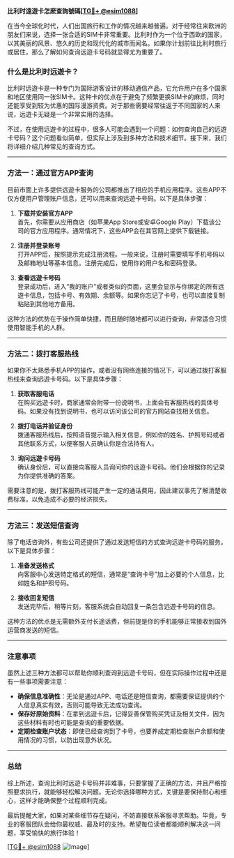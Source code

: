 **比利时遠遊卡怎麽查詢號碼[[TG💪+ @esim1088](https://t.me/s/esim1088)]**

在当今全球化时代，人们出国旅行和工作的情况越来越普遍。对于经常往来欧洲的朋友们来说，选择一张合适的SIM卡非常重要。比利时作为一个位于西欧的国家，以其美丽的风景、悠久的历史和现代化的城市而闻名。如果你计划前往比利时旅行或居住，那么了解如何查询远遊卡号码就显得尤为重要了。

### **什么是比利时远遊卡？**

比利时远遊卡是一种专门为国际游客设计的移动通信产品，它允许用户在多个国家和地区使用同一张SIM卡。这种卡的优点在于避免了频繁更换SIM卡的麻烦，同时还能享受到较为优惠的国际漫游资费。对于那些需要经常往返于不同国家的人来说，远遊卡无疑是一个非常实用的选择。

不过，在使用远遊卡的过程中，很多人可能会遇到一个问题：如何查询自己的远遊卡号码？这个问题看似简单，但实际上涉及到多种方法和技术细节。接下来，我们将详细介绍几种常见的查询方式。

---

### **方法一：通过官方APP查询**

目前市面上许多提供远遊卡服务的公司都推出了相应的手机应用程序。这些APP不仅方便用户管理账户信息，还可以用来查询远遊卡号码。以下是具体步骤：

1. **下载并安装官方APP**  
   首先，你需要从应用商店（如苹果App Store或安卓Google Play）下载该公司的官方应用程序。通常情况下，这些APP会在其官网上提供下载链接。

2. **注册并登录账号**  
   打开APP后，按照提示完成注册流程。一般来说，注册时需要填写手机号码以及邮箱地址等基本信息。注册完成后，使用你的用户名和密码登录。

3. **查看远遊卡号码**  
   登录成功后，进入“我的账户”或者类似的页面，这里会显示与你绑定的所有远遊卡信息，包括卡号、有效期、余额等。如果你忘记了卡号，也可以直接复制粘贴到其他地方备用。

这种方法的优势在于操作简单快捷，而且随时随地都可以进行查询，非常适合习惯使用智能手机的人群。

---

### **方法二：拨打客服热线**

如果你不太熟悉手机APP的操作，或者没有网络连接的情况下，可以通过拨打客服热线来查询远遊卡号码。以下是具体步骤：

1. **获取客服电话**  
   在购买远遊卡时，商家通常会附带一份说明书，上面会有客服热线的具体号码。如果没有找到说明书，也可以访问该公司的官方网站查找相关信息。

2. **拨打电话并验证身份**  
   拨通客服热线后，按照语音提示输入相关信息，例如你的姓名、护照号码或者其他联系方式，以便客服人员确认你是合法持有人。

3. **询问远遊卡号码**  
   确认身份后，可以直接向客服人员询问你的远遊卡号码。他们会根据你的记录为你提供准确的答案。

需要注意的是，拨打客服热线可能产生一定的通话费用，因此建议事先了解清楚收费标准，以免造成不必要的经济损失。

---

### **方法三：发送短信查询**

除了电话咨询外，有些公司还提供了通过发送短信的方式查询远遊卡号码的服务。以下是具体步骤：

1. **准备发送格式**  
   向客服中心发送特定格式的短信，通常是“查询卡号”加上必要的个人信息，比如姓名和护照号码。

2. **接收回复短信**  
   发送完毕后，稍等片刻，客服系统会自动回复一条包含远遊卡号码的信息。

这种方法的优点是无需额外支付长途话费，但前提是你的手机能够正常接收到国外运营商发送的短信。

---

### **注意事项**

虽然上述三种方法都可以帮助你顺利查询到远遊卡号码，但在实际操作过程中还是有一些事项需要注意：

- **确保信息准确性**：无论是通过APP、电话还是短信查询，都需要保证提供的个人信息真实有效，否则可能导致无法成功查询。
- **保存好原始资料**：在拿到远遊卡后，记得妥善保管购买凭证及相关文件，因为这些材料有时也可能是查询的重要依据。
- **定期检查账户状态**：即使已经查询到了卡号，也要养成定期检查账户余额和使用情况的习惯，以防出现意外状况。

---

### **总结**

综上所述，查询比利时远遊卡号码并非难事，只要掌握了正确的方法，并且严格按照要求执行，就能够轻松解决问题。无论你选择哪种方式，关键是要保持耐心和细心，这样才能确保整个过程顺利完成。

最后提醒大家，如果对某些细节存在疑问，不妨直接联系客服寻求帮助。毕竟，专业的客服团队会给你最权威、最及时的支持。希望每位读者都能顺利解决这一问题，享受愉快的旅行体验！

[[TG💪+ @esim1088](https://t.me/s/esim1088) ![Image](https://i.postimg.cc/4NQfJmqS/Snipaste-2025-05-13-00-14-12.png)]